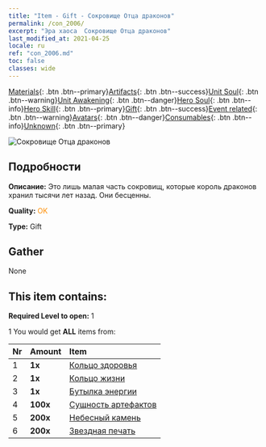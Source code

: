 ```yaml
---
title: "Item - Gift - Сокровище Отца драконов"
permalink: /con_2006/
excerpt: "Эра хаоса  Сокровище Отца драконов"
last_modified_at: 2021-04-25
locale: ru
ref: "con_2006.md"
toc: false
classes: wide
---
```

 [Materials](/ItemsRU/){: .btn .btn--primary}[Artifacts](/ItemsRU/Artifacts/){: .btn .btn--success}[Unit Soul](/ItemsRU/UnitSoul/){: .btn .btn--warning}[Unit Awakening](/ItemsRU/UnitAwakening/){: .btn .btn--danger}[Hero Soul](/ItemsRU/HeroSoul/){: .btn .btn--info}[Hero Skill](/ItemsRU/HeroSkill/){: .btn .btn--primary}[Gift](/ItemsRU/Gift/){: .btn .btn--success}[Event related](/ItemsRU/Events/){: .btn .btn--warning}[Avatars](/ItemsRU/Avatars/){: .btn .btn--danger}[Consumables](/ItemsRU/Consumables/){: .btn .btn--info}[Unknown](/ItemsRU/Unknown/){: .btn .btn--primary}

 ![Сокровище Отца драконов](/images/t/BloodoftheDragon_1.png)

## Подробности
 **Описание:** Это лишь малая часть сокровищ, которые король драконов хранил тысячи лет назад. Они бесценны.

 **Quality:** <span style="color: #FF8C00">OK</span>

 **Type:** Gift

## Gather

  None

## This item contains:

 **Required Level to open:** 1

 1 You would get **ALL** items  from:

  | Nr | Amount |     Item    |
  |:---|:-------|:------------|
  | 1 |  **1x** | [Кольцо здоровья](/ItemsRU/art_106/) |  | 
  | 2 |  **1x** | [Кольцо жизни](/ItemsRU/art_107/) |  | 
  | 3 |  **1x** | [Бутылка энергии](/ItemsRU/art_108/) |  | 
  | 4 |  **100x** | [Сущность артефактов](/ItemsRU/con_761/) |  | 
  | 5 |  **200x** | [Небесный камень](/ItemsRU/art_188/) |  | 
  | 6 |  **200x** | [Звездная печать](/ItemsRU/con_876/) |  | 
